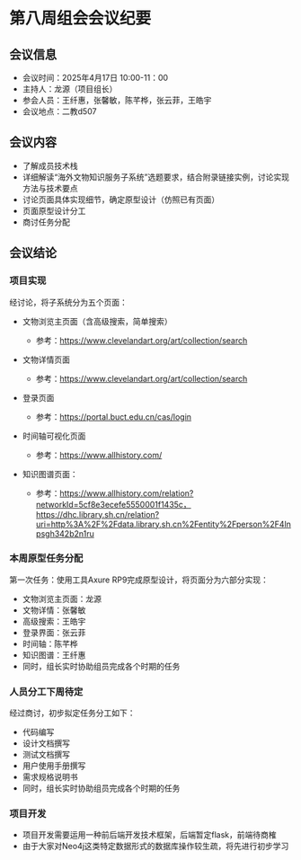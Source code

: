 # 第八周组会会议纪要

## 会议信息

- 会议时间：2025年4月17日 10:00-11：00
- 主持人：龙源（项目组长）
- 参会人员：王纤惠，张馨敏，陈芊桦，张云菲，王皓宇
- 会议地点：二教d507

## 会议内容

- 了解成员技术栈
- 详细解读“海外文物知识服务子系统”选题要求，结合附录链接实例，讨论实现方法与技术要点
- 讨论页面具体实现细节，确定原型设计（仿照已有页面）
- 页面原型设计分工
- 商讨任务分配

## 会议结论

### 项目实现

经讨论，将子系统分为五个页面：

- 文物浏览主页面（含高级搜索，简单搜索）
  - 参考：https://www.clevelandart.org/art/collection/search
- 文物详情页面
  - 参考：https://www.clevelandart.org/art/collection/search
- 登录页面
  - 参考：https://portal.buct.edu.cn/cas/login

- 时间轴可视化页面
  - 参考：https://www.allhistory.com/

- 知识图谱页面：
  - 参考：https://www.allhistory.com/relation?networkId=5cf8e3ecefe5550001f1435c，https://dhc.library.sh.cn/relation?uri=http%3A%2F%2Fdata.library.sh.cn%2Fentity%2Fperson%2F4lnpsgh342b2n1ru

### 本周原型任务分配

第一次任务：使用工具Axure RP9完成原型设计，将页面分为六部分实现：

- 文物浏览主页面：龙源
- 文物详情：张馨敏
- 高级搜索：王皓宇
- 登录界面：张云菲
- 时间轴：陈芊桦
- 知识图谱：王纤惠
- 同时，组长实时协助组员完成各个时期的任务

### 人员分工下周待定

经过商讨，初步拟定任务分工如下：

- 代码编写
- 设计文档撰写
- 测试文档撰写
- 用户使用手册撰写
- 需求规格说明书
- 同时，组长实时协助组员完成各个时期的任务

### 项目开发

- 项目开发需要运用一种前后端开发技术框架，后端暂定flask，前端待商榷
- 由于大家对Neo4j这类特定数据形式的数据库操作较生疏，将先进行初步学习



